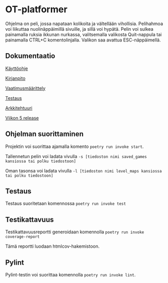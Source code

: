 # OT-platformer

Ohjelma on peli, jossa napataan kolikoita ja vältellään vihollisia. Pelihahmoa voi liikuttaa nuolinäppäimillä sivuille, ja sillä voi hypätä. Pelin voi sulkea painamalla ruksia ikkunan nurkassa, valitsemalla valikosta Quit-nappula tai painamalla CTRL+C komentolinjalla. Valikon saa avattua ESC-näppäimellä.

## Dokumentaatio

[Käyttöohje](https://github.com/WitCanStain/ot2021/blob/master/documentation/kayttoohje.md)

[Kirjanpito](https://github.com/WitCanStain/ot2021/blob/master/documentation/kirjanpito.md)

[Vaatimusmäärittely](https://github.com/WitCanStain/ot2021/blob/master/documentation/vaatimusmaarittely.md)

[Testaus](https://github.com/WitCanStain/ot2021/blob/master/documentation/testaus.md)

[Arkkitehtuuri](https://github.com/WitCanStain/ot2021/blob/master/documentation/architecture.md)

[Viikon 5 release](https://github.com/WitCanStain/ot2021/releases/tag/viikko5b)

## Ohjelman suorittaminen

Projektin voi suorittaa ajamalla komento `poetry run invoke start`. 

Tallennetun pelin voi ladata vivulla `-s [tiedoston nimi saved_games kansiossa tai polku tiedostoon]`

Oman tasonsa voi ladata vivulla `-l [tiedoston nimi level_maps kansiossa tai polku tiedostoon]`

## Testaus

Testaus suoritetaan komennossa `poetry run invoke test`

## Testikattavuus

Testikattavuusreportti generoidaan komennolla `poetry run invoke coverage-report`

Tämä reportti luodaan htmlcov-hakemistoon.

## Pylint

Pylint-testin voi suorittaa komennolla `poetry run invoke lint`.



